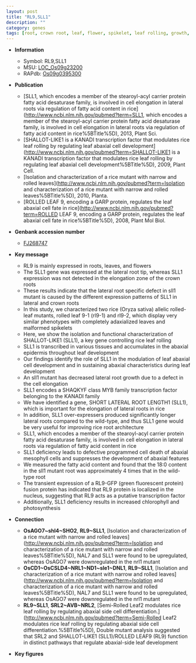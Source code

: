 ```yaml
---
layout: post
title: "RL9,SLL1"
description: ""
category: genes
tags: [root, crown root, leaf, flower, spikelet, leaf rolling, growth, transcription factor, lateral root, cell death, photosynthesis, architecture, crown, cell elongation, leaf development, root architecture]
---
```


* **Information**  
    + Symbol: RL9,SLL1  
    + MSU: [LOC_Os09g23200](http://rice.plantbiology.msu.edu/cgi-bin/ORF_infopage.cgi?orf=LOC_Os09g23200)  
    + RAPdb: [Os09g0395300](http://rapdb.dna.affrc.go.jp/viewer/gbrowse_details/irgsp1?name=Os09g0395300)  

* **Publication**  
    + [SLL1, which encodes a member of the stearoyl-acyl carrier protein fatty acid desaturase family, is involved in cell elongation in lateral roots via regulation of fatty acid content in rice](http://www.ncbi.nlm.nih.gov/pubmed?term=SLL1, which encodes a member of the stearoyl-acyl carrier protein fatty acid desaturase family, is involved in cell elongation in lateral roots via regulation of fatty acid content in rice%5BTitle%5D), 2013, Plant Sci.
    + [SHALLOT-LIKE1 is a KANADI transcription factor that modulates rice leaf rolling by regulating leaf abaxial cell development](http://www.ncbi.nlm.nih.gov/pubmed?term=SHALLOT-LIKE1 is a KANADI transcription factor that modulates rice leaf rolling by regulating leaf abaxial cell development%5BTitle%5D), 2009, Plant Cell.
    + [Isolation and characterization of a rice mutant with narrow and rolled leaves](http://www.ncbi.nlm.nih.gov/pubmed?term=Isolation and characterization of a rice mutant with narrow and rolled leaves%5BTitle%5D), 2010, Planta.
    + [ROLLED LEAF 9, encoding a GARP protein, regulates the leaf abaxial cell fate in rice](http://www.ncbi.nlm.nih.gov/pubmed?term=ROLLED LEAF 9, encoding a GARP protein, regulates the leaf abaxial cell fate in rice%5BTitle%5D), 2008, Plant Mol Biol.

* **Genbank accession number**  
    + [FJ268747](http://www.ncbi.nlm.nih.gov/nuccore/FJ268747)

* **Key message**  
    + RL9 is mainly expressed in roots, leaves, and flowers
    + The SLL1 gene was expressed at the lateral root tip, whereas SLL1 expression was not detected in the elongation zone of the crown roots
    + These results indicate that the lateral root specific defect in sll1 mutant is caused by the different expression patterns of SLL1 in lateral and crown roots
    + In this study, we characterized two rice (Oryza sativa) allelic rolled-leaf mutants, rolled leaf 9-1 (rl9-1) and rl9-2, which display very similar phenotypes with completely adaxialized leaves and malformed spikelets
    + Here, we show the isolation and functional characterization of SHALLOT-LIKE1 (SLL1), a key gene controlling rice leaf rolling
    + SLL1 is transcribed in various tissues and accumulates in the abaxial epidermis throughout leaf development
    + Our findings identify the role of SLL1 in the modulation of leaf abaxial cell development and in sustaining abaxial characteristics during leaf development
    + An sll1 mutant has decreased lateral root growth due to a defect in the cell elongation
    + SLL1 encodes a SHAQKYF class MYB family transcription factor belonging to the KANADI family
    + We have identified a gene, SHORT LATERAL ROOT LENGTH1 (SLL1), which is important for the elongation of lateral roots in rice
    + In addition, SLL1 over-expressers produced significantly longer lateral roots compared to the wild-type, and thus SLL1 gene would be very useful for improving rice root architecture
    + SLL1, which encodes a member of the stearoyl-acyl carrier protein fatty acid desaturase family, is involved in cell elongation in lateral roots via regulation of fatty acid content in rice
    + SLL1 deficiency leads to defective programmed cell death of abaxial mesophyll cells and suppresses the development of abaxial features
    + We measured the fatty acid content and found that the 18:0 content in the sll1 mutant root was approximately 4 times that in the wild-type root
    + The transient expression of a RL9-GFP (green fluorescent protein) fusion protein has indicated that RL9 protein is localized in the nucleus, suggesting that RL9 acts as a putative transcription factor
    + Additionally, SLL1 deficiency results in increased chlorophyll and photosynthesis

* **Connection**  
    + __OsAGO7~shl4~SHO2__, __RL9~SLL1__, [Isolation and characterization of a rice mutant with narrow and rolled leaves](http://www.ncbi.nlm.nih.gov/pubmed?term=Isolation and characterization of a rice mutant with narrow and rolled leaves%5BTitle%5D),  NAL7 and SLL1 were found to be upregulated, whereas OsAGO7 were downregulated in the nrl1 mutant
    + __OsCD1~OsCSLD4~NRL1~ND1~sle1~DNL1__, __RL9~SLL1__, [Isolation and characterization of a rice mutant with narrow and rolled leaves](http://www.ncbi.nlm.nih.gov/pubmed?term=Isolation and characterization of a rice mutant with narrow and rolled leaves%5BTitle%5D),  NAL7 and SLL1 were found to be upregulated, whereas OsAGO7 were downregulated in the nrl1 mutant
    + __RL9~SLL1__, __SRL2~AVB~NRL2__, [Semi-Rolled Leaf2 modulates rice leaf rolling by regulating abaxial side cell differentiation.](http://www.ncbi.nlm.nih.gov/pubmed?term=Semi-Rolled Leaf2 modulates rice leaf rolling by regulating abaxial side cell differentiation.%5BTitle%5D),  Double mutant analysis suggested that SRL2 and SHALLOT-LIKE1 (SLL1)/ROLLED LEAF9 (RL9) function in distinct pathways that regulate abaxial-side leaf development

* **Key figures**  


